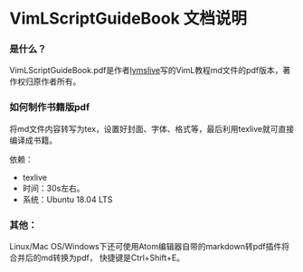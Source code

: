 # VimLScriptGuideBook 文档说明

### 是什么？
VimLScriptGuideBook.pdf是作者[lymslive](https://github.com/lymslive/vimllearn)写的VimL教程md文件的pdf版本，著作权归原作者所有。

### 如何制作书籍版pdf
将md文件内容转写为tex，设置好封面、字体、格式等，最后利用texlive就可直接编译成书籍。

依赖：
- texlive 
- 时间：30s左右。
- 系统：Ubuntu 18.04 LTS 


### 其他：
Linux/Mac OS/Windows下还可使用Atom编辑器自带的markdown转pdf插件将合并后的md转换为pdf，
快捷键是Ctrl+Shift+E。
